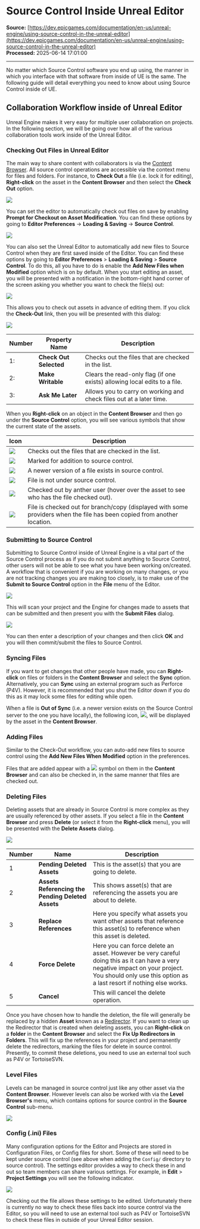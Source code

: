 # Source Control Inside Unreal Editor

**Source:** [https://dev.epicgames.com/documentation/en-us/unreal-engine/using-source-control-in-the-unreal-editor](https://dev.epicgames.com/documentation/en-us/unreal-engine/using-source-control-in-the-unreal-editor)  
**Processed:** 2025-06-14 17:01:00

---

No matter which Source Control software you end up using, the manner in which you interface with that software from inside of UE is the same. The following guide will detail everything you need to know about using Source Control inside of UE.

## Collaboration Workflow inside of Unreal Editor

Unreal Engine makes it very easy for multiple user collaboration on projects. In the following section, we will be going over how all of the various collaboration tools work inside of the Unreal Editor.

### Checking Out Files in Unreal Editor

The main way to share content with collaborators is via the [Content Browser](/documentation/en-us/unreal-engine/content-browser-in-unreal-engine). All source control operations are accessible via the context menu for files and folders. For instance, to **Check Out** a file (i.e. lock it for editing), **Right-click** on the asset in the **Content Browser** and then select the **Check Out** option.

![](https://d1iv7db44yhgxn.cloudfront.net/documentation/images/d7c05abe-45b9-47d4-9014-5417296f6679/sc_ue4_checkout_1.png)

You can set the editor to automatically check out files on save by enabling **Prompt for Checkout on Asset Modification**. You can find these options by going to **Editor Preferences** -> **Loading & Saving** -> **Source Control**.

![](https://d1iv7db44yhgxn.cloudfront.net/documentation/images/17b95ade-6d45-43a6-9cd9-e90b9aa63ea9/sc_ue4_checkout_2.png)

You can also set the Unreal Editor to automatically add new files to Source Control when they are first saved inside of the Editor. You can find these options by going to **Editor Preferences** > **Loading & Saving** > **Source Control**. To do this, all you have to do is enable the **Add New Files when Modified** option which is on by default. When you start editing an asset, you will be presented with a notification in the bottom-right hand corner of the screen asking you whether you want to check the file(s) out:

![](https://d1iv7db44yhgxn.cloudfront.net/documentation/images/88b68eaf-8d2a-4680-9063-52a851e1ad40/sc_ue4_checkout_3.png)

This allows you to check out assets in advance of editing them. If you click the **Check-Out** link, then you will be presented with this dialog:

![](https://d1iv7db44yhgxn.cloudfront.net/documentation/images/0d8875d0-58e5-48ff-87a7-27199d4a454a/sc_ue4_checkout_4.png)

| Number | Property Name | Description |
| --- | --- | --- |
| 1: | **Check Out Selected** | Checks out the files that are checked in the list. |
| 2: | **Make Writable** | Clears the read-only flag (if one exists) allowing local edits to a file. |
| 3: | **Ask Me Later** | Allows you to carry on working and check files out at a later time. |

When you **Right-click** on an object in the **Content Browser** and then go under the **Source Control** option, you will see various symbols that show the current state of the assets.

| Icon | Description |
| --- | --- |
| ![](https://d1iv7db44yhgxn.cloudfront.net/documentation/images/e4b598b4-aa32-4231-8cf1-cb6a3177d73c/sc_ue4_checkout_check.png) | Checks out the files that are checked in the list. |
| ![](https://d1iv7db44yhgxn.cloudfront.net/documentation/images/280ce020-63a7-4472-8abe-b9a4401c243b/sc_ue4_checkout_add.png) | Marked for addition to source control. |
| ![](https://d1iv7db44yhgxn.cloudfront.net/documentation/images/b25006bc-0c4d-4cbe-b9cb-bd9381754d47/sc_ue4_checkout_new_version.png) | A newer version of a file exists in source control. |
| ![](https://d1iv7db44yhgxn.cloudfront.net/documentation/images/703fae4d-9719-4961-b328-c5ec367bee7d/sc_ue4_checkout_file_not_under_source.png) | File is not under source control. |
| ![](https://d1iv7db44yhgxn.cloudfront.net/documentation/images/1a9b840f-7590-4119-acfe-30b49218dc92/sc_ue4_checkout_by_another_user.png) | Checked out by anther user (hover over the asset to see who has the file checked out). |
| ![](https://d1iv7db44yhgxn.cloudfront.net/documentation/images/6f2c0d1d-cbdf-45a7-a444-adcb68d01617/sc_ue4_checkout_for_branch.png) | File is checked out for branch/copy (displayed with some providers when the file has been copied from another location. |

### Submitting to Source Control

Submitting to Source Control inside of Unreal Engine is a vital part of the Source Control process as if you do not submit anything to Source Control, other users will not be able to see what you have been working on/created. A workflow that is convenient if you are working on many changes, or you are not tracking changes you are making too closely, is to make use of the **Submit to Source Control** option in the **File** menu of the Editor.

![](https://d1iv7db44yhgxn.cloudfront.net/documentation/images/b9ad0b24-cfd0-490f-8488-b7fe63b2f05d/sc_ue4_submit_to_source.png)

This will scan your project and the Engine for changes made to assets that can be submitted and then present you with the **Submit Files** dialog.

![](https://d1iv7db44yhgxn.cloudfront.net/documentation/images/9da6141b-b1cf-4033-8e90-e612757110d7/sc_ue4_submit_to_source_cl_description.png)

You can then enter a description of your changes and then click **OK** and you will then commit/submit the files to Source Control.

### Syncing Files

If you want to get changes that other people have made, you can **Right-click** on files or folders in the **Content Browser** and select the **Sync** option. Alternatively, you can **Sync** using an external program such as Perforce (P4V). However, it is recommended that you shut the Editor down if you do this as it may lock some files for editing while open.

When a file is **Out of Sync** (i.e. a newer version exists on the Source Control server to the one you have locally), the following icon, ![](https://d1iv7db44yhgxn.cloudfront.net/documentation/images/bad96186-4194-42fb-9179-e5fb59c0c70a/sc_ue4_checkout_new_version.png), will be displayed by the asset in the **Content Browser**.

### Adding Files

Similar to the Check-Out workflow, you can auto-add new files to source control using the **Add New Files When Modified** option in the preferences.

Files that are added appear with a ![](https://d1iv7db44yhgxn.cloudfront.net/documentation/images/c016e6ad-9d3a-460c-804c-e4b5ea18373a/sc_ue4_checkout_add.png) symbol on them in the **Content Browser** and can also be checked in, in the same manner that files are checked out.

### Deleting Files

Deleting assets that are already in Source Control is more complex as they are usually referenced by other assets. If you select a file in the **Content Browser** and press **Delete** (or select it from the **Right-click** menu), you will be presented with the **Delete Assets** dialog.

![](https://d1iv7db44yhgxn.cloudfront.net/documentation/images/324c3844-d99e-4346-809b-a85db5f50886/sc_ue4_delete_assets.png)

| Number | Name | Description |
| --- | --- | --- |
| 1 | **Pending Deleted Assets** | This is the asset(s) that you are going to delete. |
| 2 | **Assets Referencing the Pending Deleted Assets** | This shows asset(s) that are referencing the assets you are about to delete. |
| 3 | **Replace References** | Here you specify what assets you want other assets that reference this asset(s) to reference when this asset is deleted. |
| 4 | **Force Delete** | Here you can force delete an asset. However be very careful doing this as it can have a very negative impact on your project. You should only use this option as a last resort if nothing else works. |
| 5 | **Cancel** | This will cancel the delete operation. |

Once you have chosen how to handle the deletion, the file will generally be replaced by a hidden **Asset** known as a [Redirector](/documentation/en-us/unreal-engine/asset-redirectors-in-unreal-engine). If you want to clean up the Redirector that is created when deleting assets, you can **Right-click** on a **folder** in the **Content Browser** and select the **Fix Up Redirectors in Folders**. This will fix up the references in your project and permanently delete the redirectors, marking the files for delete in source control. Presently, to commit these deletions, you need to use an external tool such as P4V or TortoiseSVN.

### Level Files

Levels can be managed in source control just like any other asset via the **Content Browser**. However levels can also be worked with via the **Level Browser's** menu, which contains options for source control in the **Source Control** sub-menu.

![](https://d1iv7db44yhgxn.cloudfront.net/documentation/images/b9273635-3bb6-4a20-8a39-82991ac6c0cf/sc_ue4_level_broswer.png)

### Config (.ini) Files

Many configuration options for the Editor and Projects are stored in Configuration Files, or Config files for short. Some of these will need to be kept under source control (see above when adding the `Config/` directory to source control). The settings editor provides a way to check these in and out so team members can share various settings. For example, in **Edit** > **Project Settings** you will see the following indicator.

![](https://d1iv7db44yhgxn.cloudfront.net/documentation/images/c884976f-9e1e-475d-8964-85fd61804f83/sc_ue4_project_description.png)

Checking out the file allows these settings to be edited. Unfortunately there is currently no way to check these files back into source control via the Editor, so you will need to use an external tool such as P4V or TortoiseSVN to check these files in outside of your Unreal Editor session.